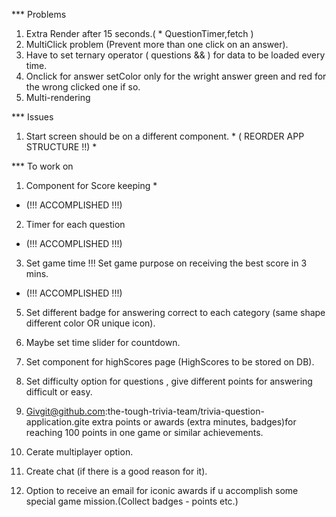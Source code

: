 *** Problems

1. Extra Render after 15 seconds.( * QuestionTimer,fetch )
2. MultiClick problem (Prevent more than one click on an answer).
3. Have to set ternary operator ( questions && ) for data to be loaded every time.
4. Onclick for answer setColor only for the wright answer green and red for the wrong clicked one if so.
5. Multi-rendering
 

*** Issues

1. Start screen should be on a different component. * ( REORDER APP STRUCTURE !!) *



*** To work on

1. Component for Score keeping *  
* (!!! ACCOMPLISHED !!!)

2. Timer for each question
* (!!! ACCOMPLISHED !!!)

3. Set game time !!! Set game purpose on receiving the best score in 3 mins.
* (!!! ACCOMPLISHED !!!)

5. Set different badge for answering correct to each category (same shape different color OR unique icon).

6. Maybe set time slider for countdown.

7. Set component for highScores page (HighScores to be stored on DB).

8. Set difficulty option for questions , give different points for answering difficult or easy.

9. Givgit@github.com:the-tough-trivia-team/trivia-question-application.gite extra points or awards (extra minutes, badges)for reaching 100 points in one game or similar achievements. 

10. Cerate multiplayer option.

11. Create chat (if there is a good reason for it).

12. Option to receive an email for iconic awards if u accomplish some special game mission.(Collect badges - points etc.)


